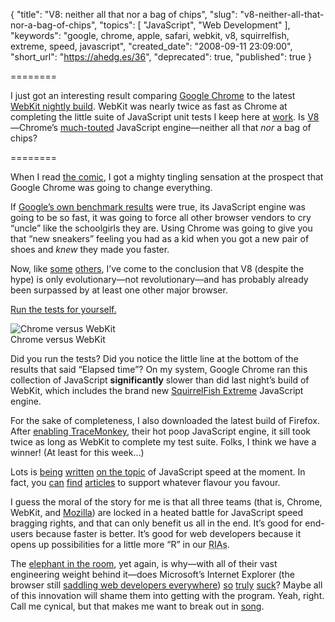 {
  "title": "V8: neither all that nor a bag of chips",
  "slug": "v8-neither-all-that-nor-a-bag-of-chips",
  "topics": [
    "JavaScript",
    "Web Development"
  ],
  "keywords": "google, chrome, apple, safari, webkit, v8, squirrelfish, extreme, speed, javascript",
  "created_date": "2008-09-11 23:09:00",
  "short_url": "https://ahedg.es/36",
  "deprecated": true,
  "published": true
}

========

I just got an interesting result comparing [Google Chrome](https://www.google.com/chrome) to the latest [WebKit nightly build](https://nightly.webkit.org). WebKit was nearly twice as fast as Chrome at completing the little suite of JavaScript unit tests I keep here at [work](https://www.bookabach.co.nz). Is [V8](https://code.google.com/p/v8/)—Chrome’s [much-touted](https://news.cnet.com/8301-1001_3-10030888-92.html) JavaScript engine—neither all that _nor_ a bag of chips?

========

When I read [the comic](https://blogoscoped.com/google-chrome/), I got a mighty tingling sensation at the prospect that Google Chrome was going to change everything.

If [Google’s own benchmark results](https://www.download.com/8301-2007_4-10030888-12.html) were true, its JavaScript engine was going to be so fast, it was going to force all other browser vendors to cry “uncle” like the schoolgirls they are. Using Chrome was going to give you that “new sneakers” feeling you had as a kid when you got a new pair of shoes and _knew_ they made you faster.

Now, like [some](https://ejohn.org/blog/javascript-performance-rundown/) [others](https://javascriptly.com/2008/09/javascript-in-google-chrome/), I’ve come to the conclusion that V8 (despite the hype) is only evolutionary—not revolutionary—and has probably already been surpassed by at least one other major browser.

[Run the tests for yourself.](/blog/assets/files/js-unit-tests/)

<div class="photo-left">
  <p>
    <img src="/blog/assets/img/chrome-0.2.149.29-vs-webkit-r36309.png" alt="Chrome versus WebKit"><br>
    Chrome versus WebKit
  </p>
</div>

Did you run the tests? Did you notice the little line at the bottom of the results that said “Elapsed time”? On <span class="tooltip" title="MacBook Pro, 2.4GHz, 4GB RAM, running VMWare with Windows XP SP2">my system</span>, Google Chrome ran this collection of JavaScript **significantly** slower than did last night’s build of WebKit, which includes the brand new [SquirrelFish Extreme](https://www.tangerinesmash.com/writings/2008/sep/08/squirrelfish-extreme/) JavaScript engine.

For the sake of completeness, I also downloaded the latest build of Firefox. After [enabling TraceMonkey](https://wiki.mozilla.org/JavaScript:TraceMonkey#Playing_with_TraceMonkey), their hot poop JavaScript engine, it sill took twice as long as WebKit to complete my test suite. Folks, I think we have a winner! (At least for this week…)

Lots is [being](https://fernandoacorreia.wordpress.com/2008/09/02/chrome-is-fast-javascript-benchmark/) [written](https://waynepan.com/2008/09/02/v8-tracemonkey-squirrelfish-ie8-benchmarks/) [on the topic](https://scriptnode.com/article/google-chrome-benchmarks/) of JavaScript speed at the moment. In fact, you [can](https://kourge.net/node/122) [find](https://www.google.com/translate?u=http%3A%2F%2Fmy.opera.com%2Fquiris%2Fblog%2Fsquirrelfish-extreme-30&hl=en&ie=UTF-8&sl=pl&tl=en) [articles](https://weblogs.mozillazine.org/roadmap/archives/2008/09/tracemonkey_update.html) to support whatever flavour you favour.

I guess the moral of the story for me is that all three teams (that is, Chrome, WebKit, and [Mozilla](https://www.mozilla.org)) are locked in a heated battle for JavaScript speed bragging rights, and that can only benefit us all in the end. It’s good for end-users because faster is better. It’s good for web developers because it opens up possibilities for a little more “R” in our <acronym class="tooltip" title="Rich Internet Applications">RIAs</acronym>.

The [elephant in the room](https://en.wikipedia.org/wiki/Elephant_in_the_room), yet again, is why—with all of their vast engineering weight behind it—does Microsoft’s Internet Explorer (the browser still [saddling web developers everywhere](https://whydoeseverythingsuck.com/2008/09/who-cares-about-chrome-ie6-has-25.html)) [so](https://www.tgdaily.com/html_tmp/content-view-37904-113.html) [truly](https://lifehacker.com/5044668/beta-browser-speed-tests-which-is-fastest) [suck](https://www.emadibrahim.com/2008/09/02/google-chrome-javascript-speed-test/)? Maybe all of this innovation will shame them into getting with the program. Yeah, right. Call me cynical, but that makes me want to break out in [song](https://en.wikipedia.org/wiki/Dream_On_(Aerosmith_song)).
